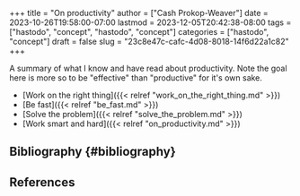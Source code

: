 +++
title = "On productivity"
author = ["Cash Prokop-Weaver"]
date = 2023-10-26T19:58:00-07:00
lastmod = 2023-12-05T20:42:38-08:00
tags = ["hastodo", "concept", "hastodo", "concept"]
categories = ["hastodo", "concept"]
draft = false
slug = "23c8e47c-cafc-4d08-8018-14f6d22a1c82"
+++

A summary of what I know and have read about productivity. Note the goal here is more so to be "effective" than "productive" for it's own sake.

-   [Work on the right thing]({{< relref "work_on_the_right_thing.md" >}})
-   [Be fast]({{< relref "be_fast.md" >}})
-   [Solve the problem]({{< relref "solve_the_problem.md" >}})
-   [Work smart and hard]({{< relref "on_productivity.md" >}})


## Bibliography {#bibliography}

## References

<style>.csl-entry{text-indent: -1.5em; margin-left: 1.5em;}</style><div class="csl-bib-body">
</div>
